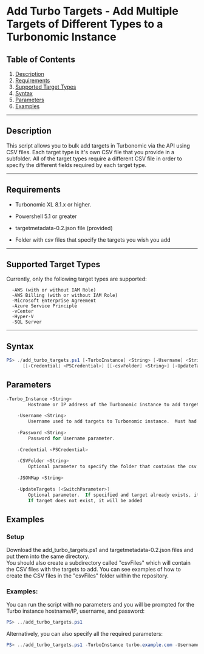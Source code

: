 # Add Turbo Targets - Add Multiple Targets of Different Types to a Turbonomic Instance

## Table of Contents

1. [Description](#description)
2. [Requirements](#requirements)
3. [Supported Target Types](#targets)
4. [Syntax](#syntax)
5. [Parameters](#parameters)
6. [Examples](#examples)


******


## Description <a name="description"></a>
This script allows you to bulk add targets in Turbonomic via the API using CSV files.  Each 
target type is it's own CSV file that you provide in a subfolder.  All of the target types 
require a different CSV file in order to specify the different fields required by each target type.



******


## Requirements <a name="requirements"></a>

- Turbonomic XL 8.1.x or higher.

- Powershell 5.1 or greater

- targetmetadata-0.2.json file (provided)

- Folder with csv files that specify the targets you wish you add 


******


## Supported Target Types <a name="targets"></a>
Currently, only the following target types are supported:

      -AWS (with or without IAM Role)
      -AWS Billing (with or without IAM Role)
      -Microsoft Enterprise Agreement
      -Azure Service Principle
      -vCenter
      -Hyper-V
      -SQL Server


******


## Syntax <a name="syntax"></a>
```powershell
PS> ./add_turbo_targets.ps1 [-TurboInstance] <String> [-Username] <String> [-Password] <String> 
      [[-Credential] <PSCredential>] [[-csvFolder] <String>] [-UpdateTargets] [<CommonParameters>]
```

## Parameters <a name="parameters"></a>
```powershell
-Turbo_Instance <String>
        Hostname or IP address of the Turbonomic instance to add targets to.
        
    -Username <String>
        Username used to add targets to Turbonomic instance.  Must had administrator priviledges.
        
    -Password <String>
        Password for Username parameter.
        
    -Credential <PSCredential>
        
    -CSVFolder <String>
        Optional parameter to specify the folder that contains the csv files.  Default is csvFiles.
        
    -JSONMap <String>
        
    -UpdateTargets [<SwitchParameter>]
        Optional parameter.  If specified and target already exists, it will be updated.  
        If target does not exist, it will be added
```

## Examples <a name="examples"></a>
### Setup
Download the add_turbo_targets.ps1 and targetmetadata-0.2.json files and put them into the same directory.  
You should also create a subdirectory called "csvFiles" which will contain the CSV files with the targets to 
add.  You can see examples of how to create the CSV files in the "csvFiles" folder within the repository.

### Examples:
You can run the script with no parameters and you will be prompted for the Turbo instance hostname/IP, username, and password:
```powershell
PS> ../add_turbo_targets.ps1 
```

Alternatively, you can also specify all the required parameters:
```powershell
PS> ../add_turbo_targets.ps1 -TurboInstance turbo.example.com -Username administrator -Password password
```
